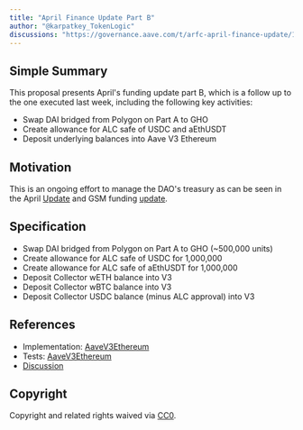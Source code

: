 ```yaml
---
title: "April Finance Update Part B"
author: "@karpatkey_TokenLogic"
discussions: "https://governance.aave.com/t/arfc-april-finance-update/17390"
---
```


## Simple Summary

This proposal presents April's funding update part B, which is a follow up to the one executed last week, including the following key activities:

- Swap DAI bridged from Polygon on Part A to GHO
- Create allowance for ALC safe of USDC and aEthUSDT
- Deposit underlying balances into Aave V3 Ethereum

## Motivation

This is an ongoing effort to manage the DAO's treasury as can be seen in the April [Update](https://governance.aave.com/t/arfc-april-finance-update/17390)
and GSM funding [update](https://governance.aave.com/t/arfc-fund-usdc-usdt-gsm/17566).

## Specification

- Swap DAI bridged from Polygon on Part A to GHO (~500,000 units)
- Create allowance for ALC safe of USDC for 1,000,000
- Create allowance for ALC safe of aEthUSDT for 1,000,000
- Deposit Collector wETH balance into V3
- Deposit Collector wBTC balance into V3
- Deposit Collector USDC balance (minus ALC approval) into V3

## References

- Implementation: [AaveV3Ethereum](https://github.com/bgd-labs/aave-proposals-v3/blob/main/src/20240515_AaveV3Ethereum_AprilFinanceUpdatePartB/AaveV3Ethereum_AprilFinanceUpdatePartB_20240515.sol)
- Tests: [AaveV3Ethereum](https://github.com/bgd-labs/aave-proposals-v3/blob/main/src/20240515_AaveV3Ethereum_AprilFinanceUpdatePartB/AaveV3Ethereum_AprilFinanceUpdatePartB_20240515.t.sol)
- [Discussion](https://governance.aave.com/t/arfc-april-finance-update/17390)

## Copyright

Copyright and related rights waived via [CC0](https://creativecommons.org/publicdomain/zero/1.0/).
